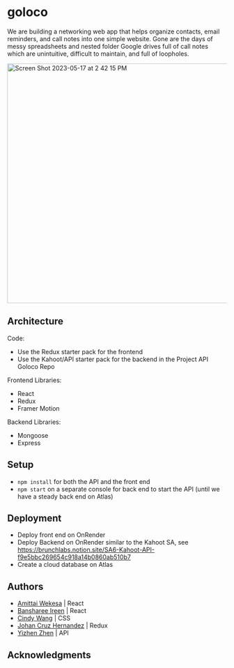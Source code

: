 # goloco

We are building a networking web app that helps organize contacts, email reminders, and call notes into one simple website. Gone are the days of messy spreadsheets and nested folder Google drives full of call notes which are unintuitive, difficult to maintain, and full of loopholes.

<img width="550" alt="Screen Shot 2023-05-17 at 2 42 15 PM" src="https://github.com/dartmouth-cs52-23s/project-goloco/assets/91350296/51d98427-1c8f-470a-89fb-33be274fbdc6">

## Architecture

Code:

- Use the Redux starter pack for the frontend
- Use the Kahoot/API starter pack for the backend in the Project API Goloco Repo

Frontend Libraries:

- React
- Redux
- Framer Motion

Backend Libraries:

- Mongoose
- Express

## Setup

- `npm install` for both the API and the front end
- `npm start` on a separate console for back end to start the API (until we have a steady back end on Atlas)

## Deployment

- Deploy front end on OnRender
- Deploy Backend on OnRender similar to the Kahoot SA, see https://brunchlabs.notion.site/SA6-Kahoot-API-f9e5bbc269654c918a14b0860ab510b7
- Create a cloud database on Atlas

## Authors

- [Amittai Wekesa](@siavava) | React
- [Bansharee Ireen](@banshee56) | React
- [Cindy Wang](@cindylwang) | CSS
- [Johan Cruz Hernandez](@CrypticMatter) | Redux
- [Yizhen Zhen](@zhenyiplusone) |  API

## Acknowledgments
